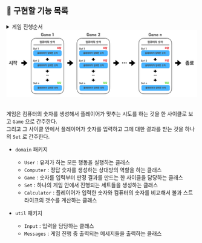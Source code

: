 ## 🎯 구현할 기능 목록

<details>
   <summary>게임 진행순서</summary>
   <div markdown="1">

1. 컴퓨터(상대방)가 1 ~ 9 중 임의의 숫자 3개를 선택한다. (서로 다른 숫자)
    - 게임 시작 문구 출력
    ```
    숫자 야구 게임을 시작합니다.
    ```
2. 플레이어가 숫자를 입력한다.
   ```
   숫자를 입력해주세요 : '입력한 숫자'
   ```
    - 숫자를 맞출 때까지 진행
    - 사용자가 숫자를 입력 ex) `123`
    - 컴퓨터는 해당 숫자에 대한 결과를 출력
        - 오답일 경우
          ```
          O볼 O스트라이크
          ```
        - 하나도 없는 경우
          ```
          낫싱
          ```
        - 3개다 맞힐 경우
          ```
          3스트라이크
          3개의 숫자를 모두 맞히셨습니다! 게임 종료
          ```
        - 잘못된 값을 입력한 경우(숫자가 아닌 값)
            - `IllegalArgumentException`을 발생시킨 후 애플리케이션은 종료

    <br>

3. 게임 종료 후 한번 더 플레이할지 여부 결정
    ```
    게임을 새로 시작하려면 1, 종료하려면 2를 입력하세요.
    ```
    - `1` 입력시 2️⃣ 단계부터 다시 시작
    - `2` 입력시 게임 종료
    - - 잘못된 값을 입력한 경우(숫자가 아닌 값)
        - `IllegalArgumentException`을 발생시킨 후 애플리케이션은 종료

    <br>
   </div>

</details>

<div align="center">
    <img src="./image/Game_Idea.png">
</div>

<br>

게임은 컴퓨터의 숫자를 생성해서 플레이어가 맞추는 시도를 하는 것을 한 사이클로 보고 `Game` 으로 간주한다.  
그리고 그 사이클 안에서 플레이어가 숫자를 입력하고 그에 대한 결과를 받는 것을 하나의 `Set` 로 간주한다.



- `domain` 패키지
  - `User` : 유저가 하는 모든 행동을 실행하는 클래스
  - `Computer` : 정답 숫자를 생성하는 상대방의 역할을 하는 클래스 
  - `Game` : 숫자를 입력부터 판정 결과를 만드는 한 사이클을 담당하는 클래스
  - `Set` : 하나의 게임 안에서 진행되는 세트들을 생성하는 클래스
  - `Calculator` : 플레이어가 입력한 숫자와 컴퓨터의 숫자를 비교해서 볼과 스트라이크의 갯수를 계산하는 클래스  
    

- `util` 패키지    
    - `Input` : 입력을 담당하는 클래스
    - `Messages` : 게임 진행 중 출력되는 메세지들을 출력하는 클래스

<br>